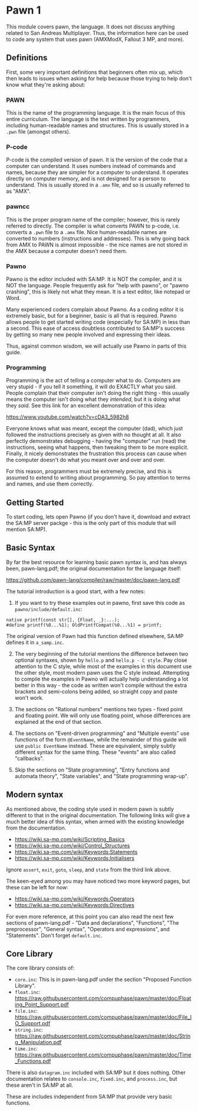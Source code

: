 # Pawn 1

This module covers pawn, the language.  It does not discuss anything related to San Andreas Multiplayer.  Thus, the information here can be used to code any system that uses pawn (AMXModX, Fallout 3 MP, and more).

## Definitions

First, some very important definitions that beginners often mix up, which then leads to issues when asking for help because those trying to help don't know what they're asking about:

### PAWN

This is the name of the programming language.  It is the main focus of this entire curriculum.  The language is the text written by programmers, including human-readable names and structures.  This is usually stored in a `.pwn` file (amongst others).

### P-code

P-code is the compiled version of pawn.  It is the version of the code that a computer can understand.  It uses numbers instead of commands and names, because they are simpler for a computer to understand.  It operates directly on computer memory, and is not designed for a person to understand.  This is usually stored in a `.amx` file, and so is usually referred to as "AMX".

### pawncc

This is the proper program name of the compiler; however, this is rarely referred to directly.  The compiler is what converts PAWN to p-code, i.e. converts a `.pwn` file to a `.amx` file.  Nice human-readable names are converted to numbers (instructions and addresses).  This is why going back from AMX to PAWN is almost impossible - the nice names are not stored in the AMX because a computer doesn't need them.

### Pawno

Pawno is the editor included with SA:MP.  It is NOT the compiler, and it is NOT the language.  People frequently ask for "help with pawno", or "pawno crashing", this is likely not what they mean.  It is a text editor, like notepad or Word.

Many experienced coders complain about Pawno.  As a coding editor it is extremely basic, but for a beginner, basic is all that is required.  Pawno allows people to get started writing code (especially for SA:MP) in less than a second.  This ease of access doubtless contributed to SA:MP's success by getting so many new people involved and expressing their ideas.

Thus, against common wisdom, we will actually use Pawno in parts of this guide.

### Programming

Programming is the act of telling a computer what to do.  Computers are very stupid - if you tell it something, it will do EXACTLY what you said.  People complain that their computer isn't doing the right thing - this usually means the computer isn't doing what they *intended*, but it is doing what they *said*.  See this link for an excellent demonstration of this idea:

https://www.youtube.com/watch?v=cDA3_5982h8

Everyone knows what was meant, except the computer (dad), which just followed the instructions precisely as given with no thought at all.  It also perfectly demonstrates debugging - having the "computer" run (read) the instructions, seeing what happens, then tweaking them to be more explicit.  Finally, it nicely demonstrates the frustration this process can cause when the computer doesn't do what you meant over and over and over.

For this reason, programmers must be extremely precise, and this is assumed to extend to writing about programming.  So pay attention to terms and names, and use them correctly.

## Getting Started

To start coding, lets open Pawno (if you don't have it, download and extract the SA:MP server packge - this is the only part of this module that will mention  SA:MP).

## Basic Syntax

By far the best resource for learning basic pawn syntax is, and has always been, pawn-lang.pdf; the original documentation for the language itself:

https://github.com/pawn-lang/compiler/raw/master/doc/pawn-lang.pdf

The tutorial introduction is a good start, with a few notes:

1. If you want to try these examples out in pawno, first save this code as `pawno/include/default.inc`:

```pawn
native printf(const str[], {Float, _}:...);
#define printf(%0...%1); OldPrintfCompat(%0...%1) = printf;
```

The original version of Pawn had this function defined elsewhere, SA:MP defines it in `a_samp.inc`.

2. The very beginning of the tutorial mentions the difference between two optional syntaxes, shown by `hello.p` and `hello.p - C style`.  Pay close attention to the C style, while most of the examples in this document use the other style, most modern pawn uses the C style instead.  Attempting to compile the examples in Pawno will actually help understanding a lot better in this way - the code as written won't compile without the extra brackets and semi-colons being added, so straight copy and paste won't work.

3. The sections on "Rational numbers" mentions two types - fixed point and floating point.  We will only use floating point, whose differences are explained at the end of that section.

4. The sections on "Event-driven programming" and "Multiple events" use functions of the form `@EventName`, while the remainder of this guide will use `public EventName` instead.  These are equivalent, simply subtly different syntax for the same thing.  These "events" are also called "callbacks".

5. Skip the sections on "State programming", "Entry functions and automata theory", "State variables", and "State programming wrap-up".

## Modern syntax

As mentioned above, the coding style used in modern pawn is subtly different to that in the original documentation.  The following links will give a much better idea of this syntax, when armed with the existing knowledge from the documentation.

* https://wiki.sa-mp.com/wiki/Scripting_Basics
* https://wiki.sa-mp.com/wiki/Control_Structures
* https://wiki.sa-mp.com/wiki/Keywords:Statements
* https://wiki.sa-mp.com/wiki/Keywords:Initialisers

Ignore `assert`, `exit`, `goto`, `sleep`, and `state` from the third link above.

The keen-eyed among you may have noticed two more keyword pages, but these can be left for now:

* https://wiki.sa-mp.com/wiki/Keywords:Operators
* https://wiki.sa-mp.com/wiki/Keywords:Directives

For even more reference, at this point you can also read the next few sections of pawn-lang.pdf - "Data and declarations", "Functions", "The preprocessor", "General syntax", "Operators and expressions", and "Statements".  Don't forget `default.inc`.

## Core Library

The core library consists of:

* `core.inc`: This is in pawn-lang.pdf under the section "Proposed Function Library".
* `float.inc`: https://raw.githubusercontent.com/compuphase/pawn/master/doc/Floating_Point_Support.pdf
* `file.inc`: https://raw.githubusercontent.com/compuphase/pawn/master/doc/File_IO_Support.pdf
* `string.inc`: https://raw.githubusercontent.com/compuphase/pawn/master/doc/String_Manipulation.pdf
* `time.inc`: https://raw.githubusercontent.com/compuphase/pawn/master/doc/Time_Functions.pdf

There is also `datagram.inc` included with SA:MP but it does nothing.  Other documentation relates to `console.inc`, `fixed.inc`, and `process.inc`, but these aren't in SA:MP at all.

These are includes independent from SA:MP that provide very basic functions.

